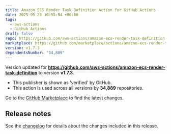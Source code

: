 ```yaml
---
title: Amazon ECS Render Task Definition Action for GitHub Actions
date: 2025-05-28 16:58:54 +00:00
tags:
  - aws-actions
  - GitHub Actions
draft: false
repo: https://github.com/aws-actions/amazon-ecs-render-task-definition
marketplace: https://github.com/marketplace/actions/amazon-ecs-render-task-definition-action-for-github-actions
version: v1.7.3
dependentsNumber: "34,889"
---
```



Version updated for **https://github.com/aws-actions/amazon-ecs-render-task-definition** to version **v1.7.3**.
- This publisher is shown as 'verified' by GitHub.
- This action is used across all versions by **34,889** repositories.

Go to the [GitHub Marketplace](https://github.com/marketplace/actions/amazon-ecs-render-task-definition-action-for-github-actions) to find the latest changes.

## Release notes

See the [changelog](CHANGELOG.md) for details about the changes included in this release.
